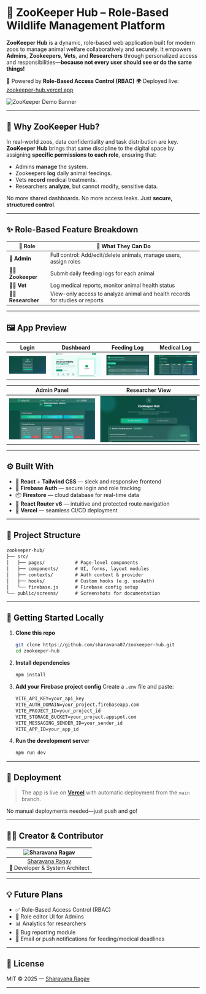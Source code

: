 # 🐾 ZooKeeper Hub – Role-Based Wildlife Management Platform

**ZooKeeper Hub** is a dynamic, role-based web application built for modern zoos to manage animal welfare collaboratively and securely. It empowers **Admins**, **Zookeepers**, **Vets**, and **Researchers** through personalized access and responsibilities—**because not every user should see or do the same things!**

🔐 Powered by **Role-Based Access Control (RBAC)**
🌍 Deployed live: [zookeeper-hub.vercel.app](https://zookeeper-hub.vercel.app)

![ZooKeeper Demo Banner](public/screens/banner.gif)

---

## 🎯 Why ZooKeeper Hub?

In real-world zoos, data confidentiality and task distribution are key. **ZooKeeper Hub** brings that same discipline to the digital space by assigning **specific permissions to each role**, ensuring that:

* Admins **manage** the system.
* Zookeepers **log** daily animal feedings.
* Vets **record** medical treatments.
* Researchers **analyze**, but cannot modify, sensitive data.

No more shared dashboards. No more access leaks. Just **secure, structured control**.

---

## ✨ Role-Based Feature Breakdown

| 👤 Role              | 🔧 What They Can Do                                                          |
| -------------------- | ---------------------------------------------------------------------------- |
| 👑 **Admin**         | Full control: Add/edit/delete animals, manage users, assign roles            |
| 🧑‍🌾 **Zookeeper**  | Submit daily feeding logs for each animal                                    |
| 🧑‍⚕️ **Vet**        | Log medical reports, monitor animal health status                            |
| 🧑‍🔬 **Researcher** | View-only access to analyze animal and health records for studies or reports |

---

## 🖼️ App Preview

| Login                         | Dashboard                    | Feeding Log                     | Medical Log                     |
| ----------------------------- | ---------------------------- | ------------------------------- | ------------------------------- |
| ![](public/screens/login.png) | ![](public/screens/Home.png) | ![](public/screens/feeding.png) | ![](public/screens/Medical.png) |

| Admin Panel                   | Researcher View                  |
| ----------------------------- | -------------------------------- |
| ![](public/screens/Admin.png) | ![](public/screens/research.png) |

---

## ⚙️ Built With

* 🧠 **React** + **Tailwind CSS** — sleek and responsive frontend
* 🔐 **Firebase Auth** — secure login and role tracking
* 📦 **Firestore** — cloud database for real-time data
* 🧭 **React Router v6** — intuitive and protected route navigation
* 🚀 **Vercel** — seamless CI/CD deployment

---

## 🧩 Project Structure

```
zookeeper-hub/
├── src/
│   ├── pages/           # Page-level components
│   ├── components/      # UI, forms, layout modules
│   ├── contexts/        # Auth context & provider
│   ├── hooks/           # Custom hooks (e.g. useAuth)
│   └── firebase.js      # Firebase config setup
└── public/screens/      # Screenshots for documentation
```

---

## 🧪 Getting Started Locally

1. **Clone this repo**

   ```bash
   git clone https://github.com/sharavana07/zookeeper-hub.git
   cd zookeeper-hub
   ```

2. **Install dependencies**

   ```bash
   npm install
   ```

3. **Add your Firebase project config**
   Create a `.env` file and paste:

   ```env
   VITE_API_KEY=your_api_key
   VITE_AUTH_DOMAIN=your_project.firebaseapp.com
   VITE_PROJECT_ID=your_project_id
   VITE_STORAGE_BUCKET=your_project.appspot.com
   VITE_MESSAGING_SENDER_ID=your_sender_id
   VITE_APP_ID=your_app_id
   ```

4. **Run the development server**

   ```bash
   npm run dev
   ```

---

## 🚀 Deployment

> The app is live on **[Vercel](https://vercel.com/)** with automatic deployment from the `main` branch.

No manual deployments needed—just push and go!

---

## 🧑‍💻 Creator & Contributor

|            ![Sharavana Ragav](https://github.com/sharavana07.png?size=100)            |
| :-----------------------------------------------------------------------------------: |
| [Sharavana Ragav](https://github.com/sharavana07)<br/>🚀 Developer & System Architect |

---

## 💡 Future Plans

* ✅ Role-Based Access Control (RBAC)
* 🔄 Role editor UI for Admins
* 📊 Analytics for researchers
* 🐛 Bug reporting module
* 🔔 Email or push notifications for feeding/medical deadlines

---

## 📜 License


MIT © 2025 — [Sharavana Ragav](https://github.com/sharavana07)

---
